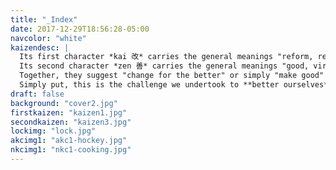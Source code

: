 ```yaml
---
title: "_Index"
date: 2017-12-29T18:56:28-05:00
navcolor: "white"
kaizendesc: |
  Its first character *kai 改* carries the general meanings "reform, renew, change, make".  
  Its second character *zen 善* carries the general meanings "good, virtuous".  
  Together, they suggest "change for the better" or simply "make good" – what we in English would call "improve" or "improvement".  
  Simply put, this is the challenge we undertook to **better ourselves**.
draft: false
background: "cover2.jpg"
firstkaizen: "kaizen1.jpg"
secondkaizen: "kaizen3.jpg"
lockimg: "lock.jpg"
akcimg1: "akc1-hockey.jpg"
nkcimg1: "nkc1-cooking.jpg"
---
```

